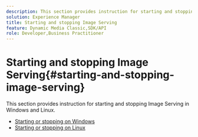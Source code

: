```yaml
---
description: This section provides instruction for starting and stopping Image Serving in Windows and Linux.
solution: Experience Manager
title: Starting and stopping Image Serving
feature: Dynamic Media Classic,SDK/API
role: Developer,Business Practitioner
---
```


# Starting and stopping Image Serving{#starting-and-stopping-image-serving}

This section provides instruction for starting and stopping Image Serving in Windows and Linux.

* [Starting or stopping on Windows](t-startstop-windows.md)
* [Starting or stopping on Linux](t-startstop-linux.md)
